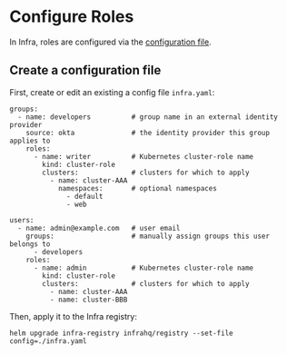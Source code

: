 # Configure Roles

In Infra, roles are configured via the [configuration file](./configuration.md).

## Create a configuration file

First, create or edit an existing a config file `infra.yaml`:

```
groups:
  - name: developers          # group name in an external identity provider
    source: okta              # the identity provider this group applies to
    roles:
      - name: writer          # Kubernetes cluster-role name
        kind: cluster-role
        clusters:             # clusters for which to apply
          - name: cluster-AAA
            namespaces:       # optional namespaces
              - default
              - web

users:
  - name: admin@example.com   # user email
    groups:                   # manually assign groups this user belongs to
      - developers
    roles:
      - name: admin           # Kubernetes cluster-role name
        kind: cluster-role
        clusters:             # clusters for which to apply
          - name: cluster-AAA
          - name: cluster-BBB
```

Then, apply it to the Infra registry:

```
helm upgrade infra-registry infrahq/registry --set-file config=./infra.yaml
```
